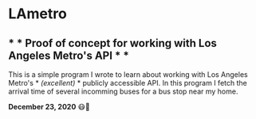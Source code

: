 # LAmetro
## * * Proof of concept for working with Los Angeles Metro's API * *

This is a simple program I wrote to learn about working with Los Angeles Metro's * *(excellent)* * publicly accessible API. In this program I fetch the arrival time of several incomming buses for a bus stop near my home.  

**December 23, 2020** 😷🎄
